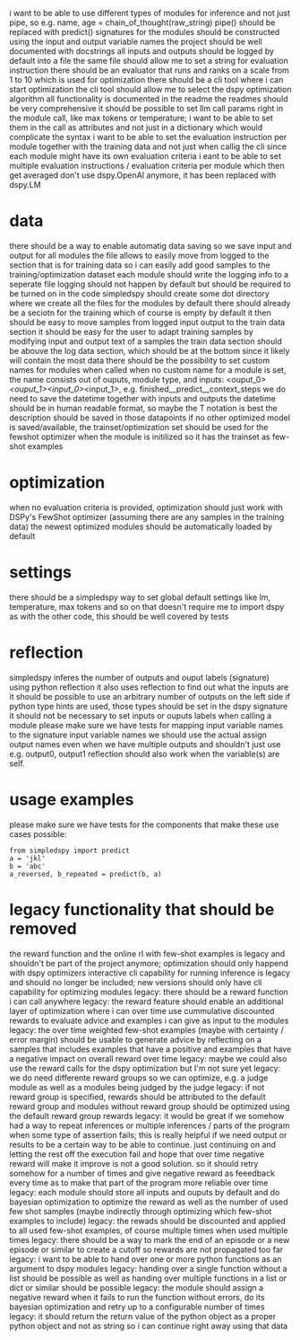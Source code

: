 i want to be able to use different types of modules for inference and not just pipe, so e.g. name, age = chain_of_thought(raw_string)
pipe() should be replaced with predict()
signatures for the modules should be constructed using the input and output variable names 
the project should be well documented with docstrings
all inputs and outputs should be logged by default into a file
the same file should allow me to set a string for evaluation instruction
there should be an evaluator that runs and ranks on a scale from 1 to 10 which is used for optimization
there should be a cli tool where i can start optimization 
the cli tool should allow me to select the dspy optimization algorithm
all functionality is documented in the readme
the readmes should be very comprehensive
it should be possible to set llm call params right in the module call, like max tokens or temperature; i want to be able to set them in the call as attributes and not just in a dictionary which would complicate the syntax 
i want to be able to set the evaluation instruction per module together with the training data and not just when callig the cli since each module might have its own evaluation criteria
i eant to be able to set multiple evaluation instructions / evaluation criteria per module which then get averaged
don't use dspy.OpenAI anymore, it has been replaced with dspy.LM


# data
there should be a way to enable automatig data saving so we save input and output for all modules
the file allows to easily move from logged to the section that is for training data so i can easily add good samples to the training/optimization dataset
each module should write the logging info to a seperate file 
logging should not happen by default but should be required to be turned on in the code
simpledspy should create some dot directory where we create all the files for the modules
by default there should already be a seciotn for the training which of course is empty by default
it then should be easy to move samples from logged input output to the train data section
it should be easy for the user to adapt training samples by modifying input and output text of a samples
the train data section should be abouve the log data section, which should be at the bottom since it likely will contain the most data
there should be the possibility to set custom names for modules when called
when no custom name for a module is set, the name consists out of ouputs, module type, and inputs: <ouput_0>_<ouput_1>__<moduletype>__<input_0>_<input_1>, e.g. finished__predict__context_steps
we do need to save the datetime together with inputs and outputs 
the datetime should be in human readable format, so maybe the T notation is best
the description should be saved in those datapoints
if no other optimized model is saved/available, the trainset/optimization set should be used for the fewshot optimizer when the module is initilized so it has the trainset as few-shot examples


# optimization
when no evaluation criteria is provided, optimization should just work with DSPy's FewShot optimizer (assuming there are any samples in the training data)
the newest optimized modules should be automatically loaded by default

# settings
there should be a simpledspy way to set global default settings like lm, temperature, max tokens and so on that doesn't require me to import dspy
as with the other code, this should be well covered by tests


# reflection
simpledspy inferes the number of outputs and ouput labels (signature) using python reflection
it also uses reflection to find out what the inputs are
it should be possible to use an arbitrary number of outputs on the left side
if python type hints are used, those types should be set in the dspy signature
it should not be necessary to set inputs or ouputs labels when calling a module
please make sure we have tests for mapping input variable names to the signature input variable names
we should use the actual assign output names even when we have multiple outputs and shouldn't just use e.g. output0, output1 
reflection should also work when the variable(s) are self.<var>


# usage examples 
please make sure we have tests for the components that make these use cases possible:
```
from simpledspy import predict
a = 'jkl'
b = 'abc'
a_reversed, b_repeated = predict(b, a)
```

# legacy functionality that should be removed
the reward function and the online rl with few-shot examples is legacy and shouldn't be part of the project anymore; optimization should only happend with dspy optimizers
interactive cli capability for running inference is legacy and should no longer be included; new versions should only have cli capability for optimizing modules
legacy: there should be a reward function i can call anywhere 
legacy: the reward feature should enable an additional layer of optimization where i can over time use cummulative discounted rewards to evaluate advice and examples i can give as input to the modules
legacy: the over time weighted few-shot examples (maybe with certainty / error margin) should be usable to generate advice by reflecting on a samples that includes examples that have a positive and examples that have a negative impact on overall reward over time 
legacy: maybe we could also use the reward calls for the dspy optimization but I'm not sure yet
legacy: we do need differente reward groups so we can optimize, e.g. a judge module as well as a modules being judged by the judge 
legacy: if not reward group is specified, rewards should be attributed to the default reward group and modules without reward group should be optimized using the default reward group rewards
legacy: it would be great if we somehow had a way to repeat inferences or multiple inferences / parts of the program when some type of assertion fails; this is really helpful if we need output or results to be a certain way to be able to continue. just continuing on and letting the rest off the execution fail and hope that over time negative reward will make it improve is not a good solution. so it should retry somehow for a number of times and give negative reward as feeedback every time as to make that part of the program more reliable over time
legacy: each module should store all inputs and ouputs by default and do bayesian optimization to optimize the reward as well as the number of used few shot samples (maybe indirectly through optimizing which few-shot examples to include)
legacy: the rewads should be discounted and applied to all used few-shot examples, of course multiple times when used multiple times
legacy: there should be a way to mark the end of an episode or a new episode or similar to create a cutoff so rewards are not propagated too far
legacy: i want to be able to hand over one or more python functions as an argument to dspy modules 
legacy: handing over a single function without a list should be possible as well as handing over multiple functions in a list or dict or similar should be possible
legacy: the module should assign a negative reward when it fails to run the function without errors, do its bayesian optimization and retry up to a configurable number of times
legacy: it should return the return value of the python object as a proper python object and not as string so i can continue right away using that data
